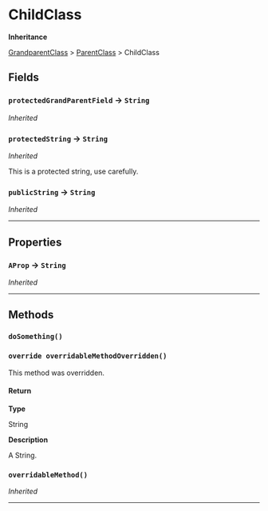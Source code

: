 # ChildClass

**Inheritance**

[GrandparentClass](/Misc-Group/GrandparentClass.md)
 &gt; 
[ParentClass](/Misc-Group/ParentClass.md)
 &gt; 
ChildClass

## Fields

### `protectedGrandParentField` → `String`

*Inherited*

### `protectedString` → `String`

*Inherited*

This is a protected string, use carefully.

### `publicString` → `String`

*Inherited*

---
## Properties

### `AProp` → `String`

*Inherited*

---
## Methods
### `doSomething()`
### `override overridableMethodOverridden()`

This method was overridden.

#### Return

**Type**

String

**Description**

A String.

### `overridableMethod()`

*Inherited*

---
